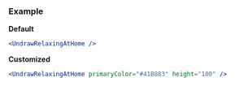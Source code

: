 ### Example

**Default**
```jsx
<UndrawRelaxingAtHome />
```

**Customized**
```jsx
<UndrawRelaxingAtHome primaryColor="#41B883" height="100" />
```

